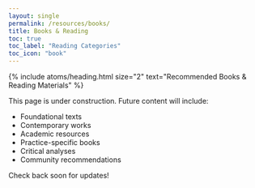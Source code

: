 ```yaml
---
layout: single
permalink: /resources/books/
title: Books & Reading
toc: true
toc_label: "Reading Categories"
toc_icon: "book"
---
```


{% include atoms/heading.html size="2" text="Recommended Books & Reading Materials" %}

This page is under construction. Future content will include:

- Foundational texts
- Contemporary works
- Academic resources
- Practice-specific books
- Critical analyses
- Community recommendations

Check back soon for updates!